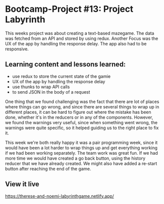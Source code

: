 # Bootcamp-Project #13: Project Labyrinth
This weeks project was about creating a text-based mazegame. The data was fetched from an API and stored by using redux. Another Focus was the UX of the app by handling the response delay. The app also had to be responsive.

## Learning content and lessons learned:
- use redux to store the current state of the gamie
- UX of the app by handling the response delay
- use thunks to wrap API calls
- to send JSON in the body of a request

One thing that we found challenging was the fact that there are lot of places where things can go wrong, and since there are several things to wrap up in different places, it can be hard to figure out where the mistake has been done, whether it's in the reducers or in any of the components. However, we found the warnings very useful, since when something went wrong, the warnings were quite specific, so it helped guiding us to the right place to fix it.

This week we're both really happy it was a pair programming week, since it would have been a lot harder to wrap things up and get everything working if we had been working separately. The team work was great fun.
If we had more time we would have created a go back button, using the history reducer that we have already created. We might also have added a re-start button after reaching the end of the game.

## View it live
https://therese-and-noemi-labyrinthgame.netlify.app/
